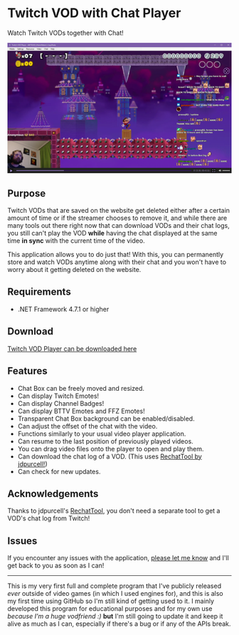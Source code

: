 # Twitch VOD with Chat Player
Watch Twitch VODs together with Chat!

![Screenshot 1](https://raw.githubusercontent.com/Alycse/TwitchVodWithChatPlayer/master/Screenshots/Screenshot-1.png)

## Purpose
Twitch VODs that are saved on the website get deleted either after a certain amount of time or if the streamer chooses to remove it, and while there are many tools out there right now that can download VODs and their chat logs, you still can't play the VOD **while** having the chat displayed at the same time **in sync** with the current time of the video.

This application allows you to do just that! With this, you can permanently store and watch VODs anytime along with their chat and you won't have to worry about it getting deleted on the website.

## Requirements
 - .NET Framework 4.7.1 or higher

## Download
 [Twitch VOD Player can be downloaded here](https://github.com/Alycse/TwitchVodWithChatPlayer/releases)
 
## Features
 - Chat Box can be freely moved and resized.
 - Can display Twitch Emotes!
 - Can display Channel Badges!
 - Can display BTTV Emotes and FFZ Emotes!
 - Transparent Chat Box background can be enabled/disabled.
 - Can adjust the offset of the chat with the video.
 - Functions similarly to your usual video player application.
 - Can resume to the last position of previously played videos.
 - You can drag video files onto the player to open and play them.
 - Can download the chat log of a VOD. (This uses [RechatTool by jdpurcell!](https://github.com/jdpurcell/RechatTool))
 - Can check for new updates.

## Acknowledgements
Thanks to jdpurcell's [RechatTool](https://github.com/jdpurcell/RechatTool), you don't need a separate tool to get a VOD's chat log from Twitch!

## Issues
If you encounter any issues with the application, [please let me know](https://github.com/Alycse/TwitchVodWithChatPlayer/issues) and I'll get back to you as soon as I can!

---

This is my very first full and complete program that I've publicly released *ever* outside of video games (in which I used engines for), and this is also my first time using GitHub so I'm still kind of getting used to it. I mainly developed this program for educational purposes and for my own use *because I'm a huge vodfriend :)* **but** I'm still going to update it and keep it alive as much as I can, especially if there's a bug or if any of the APIs break.
